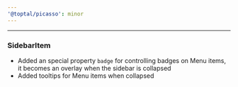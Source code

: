 ```yaml
---
'@toptal/picasso': minor
---
```


---

### SidebarItem

- Added an special property `badge` for controlling badges on Menu items, it becomes an overlay when the sidebar is collapsed
- Added tooltips for Menu items when collapsed
